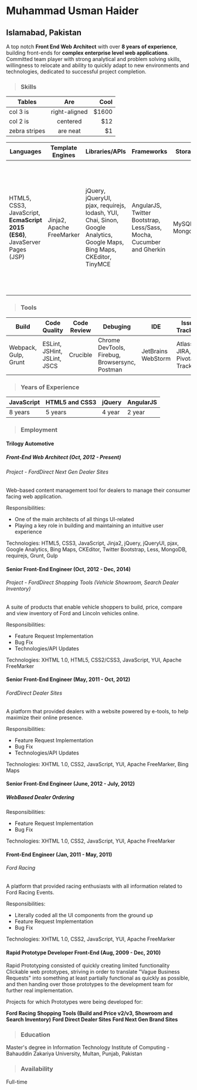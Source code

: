 # Muhammad Usman Haider
## Islamabad, Pakistan

A top notch **Front End Web Architect** with over **8 years of experience**, building front-ends for **complex enterprise level web applications**. Committed team player with strong analytical and problem solving skills, willingness to relocate and ability to quickly adapt to new environments and technologies, dedicated to successful project completion.

> ### Skills

| Tables        | Are           | Cool  |
| ------------- |:-------------:| -----:|
| col 3 is      | right-aligned | $1600 |
| col 2 is      | centered      |   $12 |
| zebra stripes | are neat      |    $1 |

<table>
	<thead>
		<tr>
			<th>Languages</th>
			<th>Template Engines</th>
			<th>Libraries/APIs</th>
			<th>Frameworks</th>
			<th>Storage</th>
			<th>Paradigms</th>
			<th>Platforms</th>
			<th>Backend Familiarity</th>
		</tr>		
	</thead>
	<tbody>
		<tr>
			<td>HTML5, CSS3, JavaScript, <strong>EcmaScript 2015 (ES6)</strong>, JavaServer Pages (JSP)</td>
			<td>Jinja2, Apache FreeMarker</td>
			<td>jQuery, jQueryUI, pjax, requirejs, lodash, YUI, Chai, Sinon, Google Analytics, Google Maps, Bing Maps, CKEditor, TinyMCE</td>
			<td>AngularJS, Twitter Bootstrap, Less/Sass, Mocha, Cucumber and Gherkin</td>
			<td>MySQL, MongoDB</td>
			<td>Agile Software Development, Asynchronous Programming, Behavior-driven Development (BDD), Cross Browser Complaint, Continuous Integration, Functional programming, MVC/MV*, Responsive Web Design, Test Driven Development(TDD)</td>
			<td>Windows</td>
			<td>NodeJS, Python, Java, PHP</td>
		</tr>
	</tbody>
</table>

> ### Tools

<table>
	<thead>
		<tr>
			<th>Build</th>
			<th>Code Quality</th>
			<th>Code Review</th>
			<th>Debuging</th>
			<th>IDE</th>
			<th>Issue Tracking</th>
			<th>Package Manager</th>
			<th>Project Management/Wiki</th>
			<th>Project Scaffolding</th>
			<th>Transpilation</th>
			<th>Version Control</th>
		</tr>
	</thead>
	<tbody>
		<tr>
			<td>Webpack, Gulp, Grunt</td>
			<td>ESLint, JSHint, JSLint, JSCS</td>
			<td>Crucible</td>
			<td>Chrome DevTools, Firebug, Browsersync, Postman</td>
			<td>JetBrains WebStorm</td>
			<td>Atlassian JIRA, Pivotal Tracker</td>
			<td>Bower, NPM</td>
			<td>Google Docs, Confluence</td>
			<td>YEOMAN</td>
			<td>Babel</td>
			<td>Git, Subversion</td>
		</tr>
	</tbody>
</table>

> ### Years of Experience

<table>
	<thead>
		<tr>
			<th>JavaScript</th>
			<th>HTML5 and CSS3</th>
			<th>jQuery</th>
			<th>AngularJS</th>
		</tr>
	</thead>
	<tbody>
		<tr>
			<td>8 years</td>
			<td>5 years</td>
			<td>4 year</td>
			<td>2 year</td>
		</tr>
	</tbody>
</table>

> ### Employment

#### Trilogy Automotive

##### Front-End Web Architect (Oct, 2012 - Present)

###### Project - FordDirect Next Gen Dealer Sites

Web-based content management tool for dealers to manage their consumer facing web application.

Responsibilities:

- One of the main architects of all things UI-related
- Playing a key role in building and maintaining an intuitive user experience

Technologies: HTML5, CSS3, JavaScript, Jinja2, jQuery, jQueryUI, pjax, Google Analytics, Bing Maps, CKEditor, Twitter Bootstrap, Less, MongoDB, requirejs, Grunt, Gulp 

#### Senior Front-End Engineer (Oct, 2012 - Dec, 2014)
    
###### Project - FordDirect Shopping Tools (Vehicle Showroom, Search Dealer Inventory)
A suite of products that enable vehicle shoppers to build, price, compare and view inventory of Ford and Lincoln vehicles online.

Responsibilities:

- Feature Request Implementation
- Bug Fix
- Technologies/API Updates

Technologies: XHTML 1.0, HTML5, CSS2/CSS3, JavaScript, YUI, Apache FreeMarker

#### Senior Front-End Engineer (May, 2011 - Oct, 2012)

###### FordDirect Dealer Sites

A platform that provided dealers with a website powered by e-tools, to help maximize their online presence.
 
 Responsibilities:
 
 - Feature Request Implementation
 - Bug Fix
 - Technologies/API Updates
 
 Technologies: XHTML 1.0, CSS2, JavaScript, YUI, Apache FreeMarker, Bing Maps

#### Senior Front-End Engineer (June, 2012 - July, 2012)

##### WebBased Dealer Ordering

 Responsibilities:
 
 - Feature Request Implementation
 - Bug Fix
 
Technologies: XHTML 1.0, CSS2, JavaScript, YUI, Apache FreeMarker

#### Front-End Engineer (Jan, 2011 - May, 2011)

###### Ford Racing

A platform that provided racing enthusiasts with all information related to Ford Racing Events.

 Responsibilities:
 
 - Literally coded all the UI components from the ground up 
 - Feature Request Implementation
 - Bug Fix
 
Technologies: XHTML 1.0, CSS2, JavaScript, YUI, Apache FreeMarker
    
#### Rapid Prototype Developer Front-End (Aug, 2009 - Dec, 2010)

Rapid Prototyping consisted of quickly creating limited functionality Clickable web prototypes, striving in order to translate "Vague Business Requests" into something at least partially functional as quickly as possible, and then handing over those prototypes to the development team for further real implementation.

Projects for which Prototypes were being developed for:

**Ford Racing**
**Shopping Tools (Build and Price v2/v3, Showroom and Search Inventory)**
**Ford Direct Dealer Sites**
**Ford Next Gen Brand Sites**

> ### Education

Master's degree in Information Technology
Institute of Computing - Bahauddin Zakariya University, Multan, Punjab, Pakistan

> ### Availability

Full-time